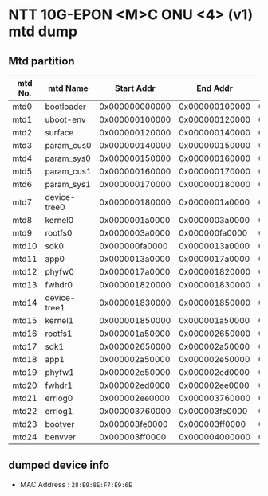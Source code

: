 #  NTT 10G-EPON &lt;M&gt;C ONU &lt;4&gt; (v1) mtd dump
## Mtd partition

| mtd No. | mtd Name | Start Addr | End Addr | Size |
| --- | --- | --- | --- | --- |
| mtd0 | bootloader   | 0x000000000000 | 0x000000100000 | 0x100000 |
| mtd1 | uboot-env    | 0x000000100000 | 0x000000120000 | 0x20000 |
| mtd2 | surface      | 0x000000120000 | 0x000000140000 | 0x20000 |
| mtd3 | param_cus0   | 0x000000140000 | 0x000000150000 | 0x10000 |
| mtd4 | param_sys0   | 0x000000150000 | 0x000000160000 | 0x10000 |
| mtd5 | param_cus1   | 0x000000160000 | 0x000000170000 | 0x10000 |
| mtd6 | param_sys1   | 0x000000170000 | 0x000000180000 | 0x10000 |
| mtd7 | device-tree0 | 0x000000180000 | 0x0000001a0000 | 0x20000 |
| mtd8 | kernel0      | 0x0000001a0000 | 0x0000003a0000 | 0x200000 |
| mtd9 | rootfs0      | 0x0000003a0000 | 0x000000fa0000 | 0xC00000 |
| mtd10 | sdk0        | 0x000000fa0000 | 0x0000013a0000 | 0x400000 |
| mtd11 | app0        | 0x0000013a0000 | 0x0000017a0000 | 0x400000 |
| mtd12 | phyfw0      | 0x0000017a0000 | 0x000001820000 | 0x80000 |
| mtd13 | fwhdr0      | 0x000001820000 | 0x000001830000 | 0x10000 |
| mtd14 | device-tree1 | 0x000001830000 | 0x000001850000 | 0x20000 |
| mtd15 | kernel1     | 0x000001850000 | 0x000001a50000 | 0x200000 |
| mtd16 | rootfs1     | 0x000001a50000 | 0x000002650000 | 0xC00000 |
| mtd17 | sdk1        | 0x000002650000 | 0x000002a50000 | 0x400000 |
| mtd18 | app1        | 0x000002a50000 | 0x000002e50000 | 0x400000 |
| mtd19 | phyfw1      | 0x000002e50000 | 0x000002ed0000 | 0x80000 |
| mtd20 | fwhdr1      | 0x000002ed0000 | 0x000002ee0000 | 0x10000 |
| mtd21 | errlog0     | 0x000002ee0000 | 0x000003760000 | 0x880000 |
| mtd22 | errlog1     | 0x000003760000 | 0x000003fe0000 | 0x880000 |
| mtd23 | bootver     | 0x000003fe0000 | 0x000003ff0000 | 0x10000 |
| mtd24 | benvver     | 0x000003ff0000 | 0x000004000000 | 0x10000 |

## dumped device info
* MAC Address : `28:E9:8E:F7:E9:6E`
